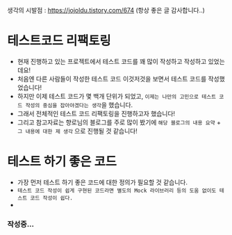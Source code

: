 생각의 시발점 : https://jojoldu.tistory.com/674
(항상 좋은 글 감사합니다..)

# 테스트코드 리팩토링
- 현재 진행하고 있는 프로젝트에서 테스트 코드를 꽤 많이 작성하고 작성하고 있었는데요!
- 처음엔 다른 사람들이 작성한 테스트 코드 이것저것을 보면서 테스트 코드를 작성했었습니다!
- 하지만 이제 테스트 코드가 몇 백개 단위가 되었고, `이제는 나만의 고민으로 테스트 코드 작성의 중심을 잡아야겠다는 생각`을 했습니다.
- 그래서 전체적인 테스트 코드 리팩토링을 진행하고자 했습니다!
- 그리고 참고자료는 향로님의 블로그를 주로 많이 봤기에 `해당 블로그의 내용 요약` + `그 내용에 대한 제 생각` 으로 진행될 것 같습니다!

# 테스트 하기 좋은 코드
- 가장 먼저 테스트 하기 좋은 코드에 대한 정의가 필요할 것 같습니다.
- `테스트 코드 작성이 쉽게 구현된 코드라면 별도의 Mock 라이브러리 등의 도움 없이도 테스트 코드 작성이 쉽다.`
- 

### 작성중...
